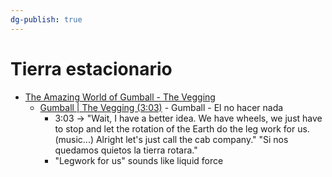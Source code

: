 ```yaml
---
dg-publish: true
---
```



# Tierra estacionario
- [The Amazing World of Gumball - The Vegging](https://theamazingworldofgumball.fandom.com/wiki/The_Vegging)
	- [Gumball | The Vegging (3:03)](https://www.youtube.com/watch?v=mna5J7bctLg&t=170s)  - Gumball - El no hacer nada
		- 3:03 -> "Wait, I have a better idea. We have wheels, we just have to stop and let the rotation of the Earth do the leg work for us. (music...) Alright let's just call the cab company." "Si nos quedamos quietos la tierra rotara."
		- "Legwork for us" sounds like liquid force